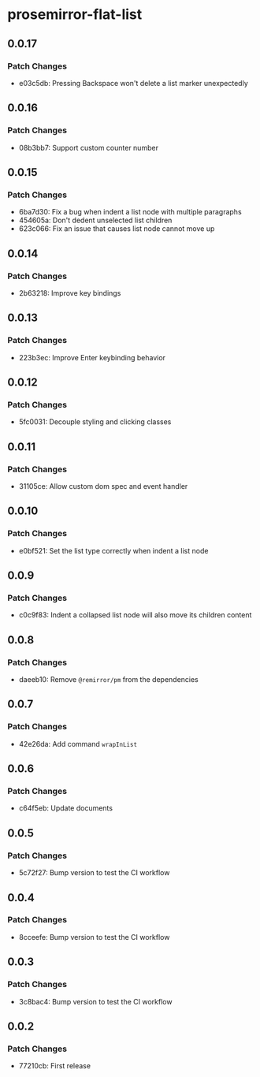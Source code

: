 # prosemirror-flat-list

## 0.0.17

### Patch Changes

- e03c5db: Pressing Backspace won't delete a list marker unexpectedly

## 0.0.16

### Patch Changes

- 08b3bb7: Support custom counter number

## 0.0.15

### Patch Changes

- 6ba7d30: Fix a bug when indent a list node with multiple paragraphs
- 454605a: Don't dedent unselected list children
- 623c066: Fix an issue that causes list node cannot move up

## 0.0.14

### Patch Changes

- 2b63218: Improve key bindings

## 0.0.13

### Patch Changes

- 223b3ec: Improve Enter keybinding behavior

## 0.0.12

### Patch Changes

- 5fc0031: Decouple styling and clicking classes

## 0.0.11

### Patch Changes

- 31105ce: Allow custom dom spec and event handler

## 0.0.10

### Patch Changes

- e0bf521: Set the list type correctly when indent a list node

## 0.0.9

### Patch Changes

- c0c9f83: Indent a collapsed list node will also move its children content

## 0.0.8

### Patch Changes

- daeeb10: Remove `@remirror/pm` from the dependencies

## 0.0.7

### Patch Changes

- 42e26da: Add command `wrapInList`

## 0.0.6

### Patch Changes

- c64f5eb: Update documents

## 0.0.5

### Patch Changes

- 5c72f27: Bump version to test the CI workflow

## 0.0.4

### Patch Changes

- 8cceefe: Bump version to test the CI workflow

## 0.0.3

### Patch Changes

- 3c8bac4: Bump version to test the CI workflow

## 0.0.2

### Patch Changes

- 77210cb: First release
